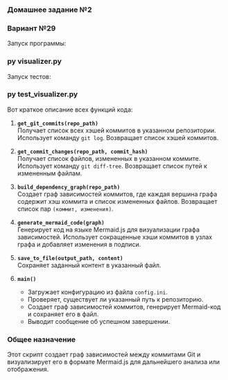 ### Домашнее задание №2
### Вариант №29

Запуск программы:

### py visualizer.py 

Запуск тестов:

### py test_visualizer.py 

Вот краткое описание всех функций кода:

1. **`get_git_commits(repo_path)`**  
   Получает список всех хэшей коммитов в указанном репозитории. Использует команду `git log`. Возвращает список хэшей коммитов.

2. **`get_commit_changes(repo_path, commit_hash)`**  
   Получает список файлов, измененных в указанном коммите. Использует команду `git diff-tree`. Возвращает список путей к измененным файлам.

3. **`build_dependency_graph(repo_path)`**  
   Создает граф зависимостей коммитов, где каждая вершина графа содержит хэш коммита и список измененных файлов. Возвращает список пар `(коммит, изменения)`.

4. **`generate_mermaid_code(graph)`**  
   Генерирует код на языке Mermaid.js для визуализации графа зависимостей. Использует сокращенные хэши коммитов в узлах графа и добавляет изменения в подписи.

5. **`save_to_file(output_path, content)`**  
   Сохраняет заданный контент в указанный файл.

6. **`main()`**  
   - Загружает конфигурацию из файла `config.ini`.
   - Проверяет, существует ли указанный путь к репозиторию.
   - Создает граф зависимостей коммитов, генерирует Mermaid-код и сохраняет его в файл.
   - Выводит сообщение об успешном завершении.

### Общее назначение
Этот скрипт создает граф зависимостей между коммитами Git и визуализирует его в формате Mermaid.js для дальнейшего анализа или отображения.
